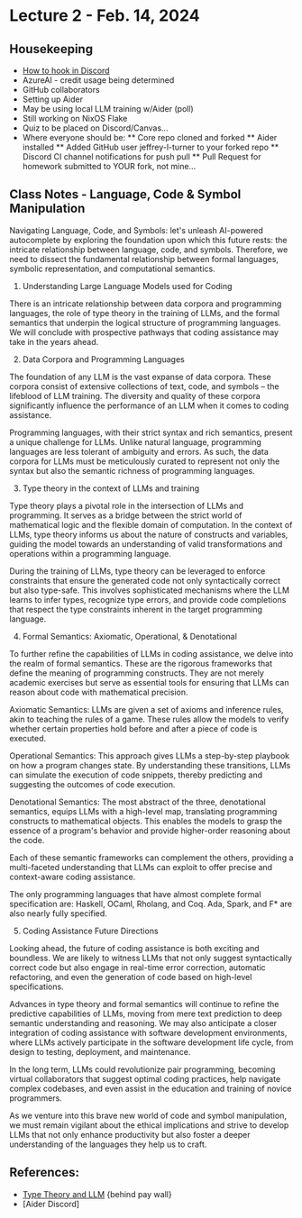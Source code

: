 # Lecture 2 - Feb. 14, 2024

## Housekeeping
- [How to hook in Discord](https://gist.github.com/SGTGunner/50d6a3cc0d489cf779f77695ba3e22ea)
- AzureAI - credit usage being determined
- GitHub collaborators
- Setting up Aider
- May be using local LLM training w/Aider (poll)
- Still working on NixOS Flake
- Quiz to be placed on Discord/Canvas...
- Where everyone should be:
** Core repo cloned and forked
** Aider installed
** Added GitHub user jeffrey-l-turner to your forked repo
** Discord CI channel notifications for push pull
** Pull Request for homework submitted to YOUR fork, not mine...

## Class Notes - Language, Code & Symbol Manipulation

Navigating Language, Code, and Symbols: let's unleash AI-powered autocomplete by exploring the foundation upon which this future rests: the intricate relationship between language, code, and symbols. Therefore, we need to dissect the fundamental relationship between formal languages, symbolic representation, and computational semantics.

1. Understanding Large Language Models used for Coding

There is an intricate relationship between data corpora and programming languages, the role of type theory in the training of LLMs, and the formal semantics that underpin the logical structure of programming languages. We will conclude with prospective pathways that coding assistance may take in the years ahead.

2. Data Corpora and Programming Languages

The foundation of any LLM is the vast expanse of data corpora. These corpora consist of extensive collections of text, code, and symbols – the lifeblood of LLM training. The diversity and quality of these corpora significantly influence the performance of an LLM when it comes to coding assistance.

Programming languages, with their strict syntax and rich semantics, present a unique challenge for LLMs. Unlike natural language, programming languages are less tolerant of ambiguity and errors. As such, the data corpora for LLMs must be meticulously curated to represent not only the syntax but also the semantic richness of programming languages.

3. Type theory in the context of LLMs and training

Type theory plays a pivotal role in the intersection of LLMs and programming. It serves as a bridge between the strict world of mathematical logic and the flexible domain of computation. In the context of LLMs, type theory informs us about the nature of constructs and variables, guiding the model towards an understanding of valid transformations and operations within a programming language.

During the training of LLMs, type theory can be leveraged to enforce constraints that ensure the generated code not only syntactically correct but also type-safe. This involves sophisticated mechanisms where the LLM learns to infer types, recognize type errors, and provide code completions that respect the type constraints inherent in the target programming language.

4. Formal Semantics: Axiomatic, Operational, & Denotational

To further refine the capabilities of LLMs in coding assistance, we delve into the realm of formal semantics. These are the rigorous frameworks that define the meaning of programming constructs. They are not merely academic exercises but serve as essential tools for ensuring that LLMs can reason about code with mathematical precision.

Axiomatic Semantics: LLMs are given a set of axioms and inference rules, akin to teaching the rules of a game. These rules allow the models to verify whether certain properties hold before and after a piece of code is executed.

Operational Semantics: This approach gives LLMs a step-by-step playbook on how a program changes state. By understanding these transitions, LLMs can simulate the execution of code snippets, thereby predicting and suggesting the outcomes of code execution.

Denotational Semantics: The most abstract of the three, denotational semantics, equips LLMs with a high-level map, translating programming constructs to mathematical objects. This enables the models to grasp the essence of a program's behavior and provide higher-order reasoning about the code.

Each of these semantic frameworks can complement the others, providing a multi-faceted understanding that LLMs can exploit to offer precise and context-aware coding assistance.

The only programming languages that have almost complete formal specification are: Haskell, OCaml, Rholang, and Coq. Ada, Spark, and F* are also nearly fully specified.

5. Coding Assistance Future Directions

Looking ahead, the future of coding assistance is both exciting and boundless. We are likely to witness LLMs that not only suggest syntactically correct code but also engage in real-time error correction, automatic refactoring, and even the generation of code based on high-level specifications.

Advances in type theory and formal semantics will continue to refine the predictive capabilities of LLMs, moving from mere text prediction to deep semantic understanding and reasoning. We may also anticipate a closer integration of coding assistance with software development environments, where LLMs actively participate in the software development life cycle, from design to testing, deployment, and maintenance.

In the long term, LLMs could revolutionize pair programming, becoming virtual collaborators that suggest optimal coding practices, help navigate complex codebases, and even assist in the education and training of novice programmers.

As we venture into this brave new world of code and symbol manipulation, we must remain vigilant about the ethical implications and strive to develop LLMs that not only enhance productivity but also foster a deeper understanding of the languages they help us to craft.

## References:
- [Type Theory and LLM](https://medium.com/@andrew_johnson_4/harnessing-the-power-of-type-theory-in-large-language-models-351691ca2644) {behind pay wall}
- [Aider Discord]
